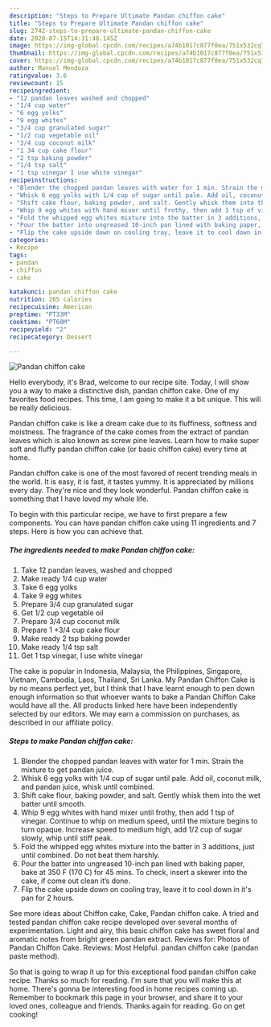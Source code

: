```yaml
---
description: "Steps to Prepare Ultimate Pandan chiffon cake"
title: "Steps to Prepare Ultimate Pandan chiffon cake"
slug: 2742-steps-to-prepare-ultimate-pandan-chiffon-cake
date: 2020-07-15T14:31:48.145Z
image: https://img-global.cpcdn.com/recipes/a74b1017c877f0ea/751x532cq70/pandan-chiffon-cake-recipe-main-photo.jpg
thumbnail: https://img-global.cpcdn.com/recipes/a74b1017c877f0ea/751x532cq70/pandan-chiffon-cake-recipe-main-photo.jpg
cover: https://img-global.cpcdn.com/recipes/a74b1017c877f0ea/751x532cq70/pandan-chiffon-cake-recipe-main-photo.jpg
author: Manuel Mendoza
ratingvalue: 3.6
reviewcount: 15
recipeingredient:
- "12 pandan leaves washed and chopped"
- "1/4 cup water"
- "6 egg yolks"
- "9 egg whites"
- "3/4 cup granulated sugar"
- "1/2 cup vegetable oil"
- "3/4 cup coconut milk"
- "1 34 cup cake flour"
- "2 tsp baking powder"
- "1/4 tsp salt"
- "1 tsp vinegar I use white vinegar"
recipeinstructions:
- "Blender the chopped pandan leaves with water for 1 min. Strain the mixture to get pandan juice."
- "Whisk 6 egg yolks with 1/4 cup of sugar until pale. Add oil, coconut milk, and pandan juice, whisk until combined."
- "Shift cake flour, baking powder, and salt. Gently whisk them into the wet batter until smooth."
- "Whip 9 egg whites with hand mixer until frothy, then add 1 tsp of vinegar. Continue to whip on medium speed, until the mixture begins to turn opaque. Increase speed to medium high, add 1/2 cup of sugar slowly, whip until stiff peak."
- "Fold the whipped egg whites mixture into the batter in 3 additions, just until combined. Do not beat them harshly."
- "Pour the batter into ungreased 10-inch pan lined with baking paper, bake at 350 F (170 C) for 45 mins. To check, insert a skewer into the cake, if come out clean it’s done."
- "Flip the cake upside down on cooling tray, leave it to cool down in it&#39;s pan for 2 hours."
categories:
- Recipe
tags:
- pandan
- chiffon
- cake

katakunci: pandan chiffon cake 
nutrition: 265 calories
recipecuisine: American
preptime: "PT33M"
cooktime: "PT60M"
recipeyield: "2"
recipecategory: Dessert

---
```



![Pandan chiffon cake](https://img-global.cpcdn.com/recipes/a74b1017c877f0ea/751x532cq70/pandan-chiffon-cake-recipe-main-photo.jpg)

Hello everybody, it's Brad, welcome to our recipe site. Today, I will show you a way to make a distinctive dish, pandan chiffon cake. One of my favorites food recipes. This time, I am going to make it a bit unique. This will be really delicious.

Pandan chiffon cake is like a dream cake due to its fluffiness, softness and moistness. The fragrance of the cake comes from the extract of pandan leaves which is also known as screw pine leaves. Learn how to make super soft and fluffy pandan chiffon cake (or basic chiffon cake) every time at home.

Pandan chiffon cake is one of the most favored of recent trending meals in the world. It is easy, it is fast, it tastes yummy. It is appreciated by millions every day. They're nice and they look wonderful. Pandan chiffon cake is something that I have loved my whole life.


To begin with this particular recipe, we have to first prepare a few components. You can have pandan chiffon cake using 11 ingredients and 7 steps. Here is how you can achieve that.

<!--inarticleads1-->

##### The ingredients needed to make Pandan chiffon cake:

1. Take 12 pandan leaves, washed and chopped
1. Make ready 1/4 cup water
1. Take 6 egg yolks
1. Take 9 egg whites
1. Prepare 3/4 cup granulated sugar
1. Get 1/2 cup vegetable oil
1. Prepare 3/4 cup coconut milk
1. Prepare 1 +3/4 cup cake flour
1. Make ready 2 tsp baking powder
1. Make ready 1/4 tsp salt
1. Get 1 tsp vinegar, I use white vinegar


The cake is popular in Indonesia, Malaysia, the Philippines, Singapore, Vietnam, Cambodia, Laos, Thailand, Sri Lanka. My Pandan Chiffon Cake is by no means perfect yet, but I think that I have learnt enough to pen down enough information so that whoever wants to bake a Pandan Chiffon Cake would have all the. All products linked here have been independently selected by our editors. We may earn a commission on purchases, as described in our affiliate policy. 

<!--inarticleads2-->

##### Steps to make Pandan chiffon cake:

1. Blender the chopped pandan leaves with water for 1 min. Strain the mixture to get pandan juice.
1. Whisk 6 egg yolks with 1/4 cup of sugar until pale. Add oil, coconut milk, and pandan juice, whisk until combined.
1. Shift cake flour, baking powder, and salt. Gently whisk them into the wet batter until smooth.
1. Whip 9 egg whites with hand mixer until frothy, then add 1 tsp of vinegar. Continue to whip on medium speed, until the mixture begins to turn opaque. Increase speed to medium high, add 1/2 cup of sugar slowly, whip until stiff peak.
1. Fold the whipped egg whites mixture into the batter in 3 additions, just until combined. Do not beat them harshly.
1. Pour the batter into ungreased 10-inch pan lined with baking paper, bake at 350 F (170 C) for 45 mins. To check, insert a skewer into the cake, if come out clean it’s done.
1. Flip the cake upside down on cooling tray, leave it to cool down in it&#39;s pan for 2 hours.


See more ideas about Chiffon cake, Cake, Pandan chiffon cake. A tried and tested pandan chiffon cake recipe developed over several months of experimentation. Light and airy, this basic chiffon cake has sweet floral and aromatic notes from bright green pandan extract. Reviews for: Photos of Pandan Chiffon Cake. Reviews: Most Helpful. pandan chiffon cake (pandan paste method). 

So that is going to wrap it up for this exceptional food pandan chiffon cake recipe. Thanks so much for reading. I'm sure that you will make this at home. There's gonna be interesting food in home recipes coming up. Remember to bookmark this page in your browser, and share it to your loved ones, colleague and friends. Thanks again for reading. Go on get cooking!
